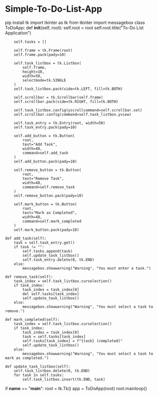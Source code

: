 # Simple-To-Do-List-App
pip install tk
import tkinter as tk
from tkinter import messagebox
class ToDoApp:
    def __init__(self, root):
        self.root = root
        self.root.title("To-Do List Application")

        self.tasks = []

        self.frame = tk.Frame(root)
        self.frame.pack(pady=10)

        self.task_listbox = tk.Listbox(
            self.frame, 
            height=10, 
            width=50, 
            selectmode=tk.SINGLE
        )
        self.task_listbox.pack(side=tk.LEFT, fill=tk.BOTH)

        self.scrollbar = tk.Scrollbar(self.frame)
        self.scrollbar.pack(side=tk.RIGHT, fill=tk.BOTH)

        self.task_listbox.config(yscrollcommand=self.scrollbar.set)
        self.scrollbar.config(command=self.task_listbox.yview)

        self.task_entry = tk.Entry(root, width=50)
        self.task_entry.pack(pady=10)

        self.add_button = tk.Button(
            root, 
            text="Add Task", 
            width=48, 
            command=self.add_task
        )
        self.add_button.pack(pady=10)

        self.remove_button = tk.Button(
            root, 
            text="Remove Task", 
            width=48, 
            command=self.remove_task
        )
        self.remove_button.pack(pady=10)

        self.mark_button = tk.Button(
            root, 
            text="Mark as Completed", 
            width=48, 
            command=self.mark_completed
        )
        self.mark_button.pack(pady=10)

    def add_task(self):
        task = self.task_entry.get()
        if task != "":
            self.tasks.append(task)
            self.update_task_listbox()
            self.task_entry.delete(0, tk.END)
        else:
            messagebox.showwarning("Warning", "You must enter a task.")

    def remove_task(self):
        task_index = self.task_listbox.curselection()
        if task_index:
            task_index = task_index[0]
            del self.tasks[task_index]
            self.update_task_listbox()
        else:
            messagebox.showwarning("Warning", "You must select a task to remove.")

    def mark_completed(self):
        task_index = self.task_listbox.curselection()
        if task_index:
            task_index = task_index[0]
            task = self.tasks[task_index]
            self.tasks[task_index] = f"{task} (completed)"
            self.update_task_listbox()
        else:
            messagebox.showwarning("Warning", "You must select a task to mark as completed.")

    def update_task_listbox(self):
        self.task_listbox.delete(0, tk.END)
        for task in self.tasks:
            self.task_listbox.insert(tk.END, task)


if __name__ == "__main__":
    root = tk.Tk()
    app = ToDoApp(root)
    root.mainloop()

